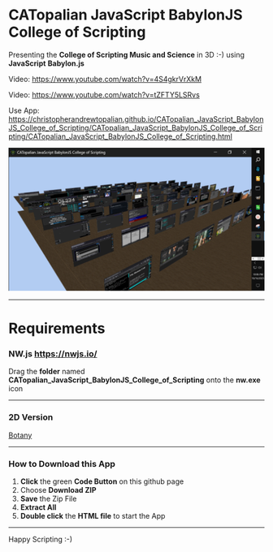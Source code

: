 # CATopalian JavaScript BabylonJS College of Scripting
Presenting the **College of Scripting Music and Science** in 3D :-) using **JavaScript** **Babylon.js**

Video: https://www.youtube.com/watch?v=4S4gkrVrXkM

Video: https://www.youtube.com/watch?v=tZFTY5LSRvs

Use App: https://christopherandrewtopalian.github.io/CATopalian_JavaScript_BabylonJS_College_of_Scripting/CATopalian_JavaScript_BabylonJS_College_of_Scripting/CATopalian_JavaScript_BabylonJS_College_of_Scripting.html

![001](CATopalian_JavaScript_BabylonJS_College_of_Scripting/src/media/textures/screenshots/CATopalian_JavaScript_BabylonJS_College_of_Scripting_001.PNG)

---

# Requirements
### NW.js https://nwjs.io/

Drag the **folder** named **CATopalian_JavaScript_BabylonJS_College_of_Scripting** onto the **nw.exe** icon

---

### 2D Version

[Botany](CATopalian_JavaScript_BabylonJS_College_of_Scripting/src/md/botany/botany.md)

---

### How to Download this App
1. **Click** the green **Code Button** on this github page
2. Choose **Download ZIP**
3. **Save** the Zip File
4. **Extract All**
5. **Double click** the **HTML file** to start the App

---

Happy Scripting :-)

